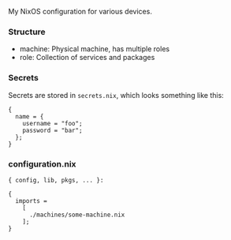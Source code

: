 My NixOS configuration for various devices.

### Structure

* machine: Physical machine, has multiple roles
* role: Collection of services and packages

### Secrets

Secrets are stored in `secrets.nix`, which looks something like this:

```
{
  name = {
    username = "foo";
    password = "bar";
  };
}
```

### configuration.nix

```
{ config, lib, pkgs, ... }:

{
  imports =
    [
      ./machines/some-machine.nix
    ];
}
```
